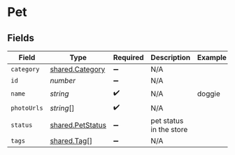 # Pet


## Fields

| Field                                                       | Type                                                        | Required                                                    | Description                                                 | Example                                                     |
| ----------------------------------------------------------- | ----------------------------------------------------------- | ----------------------------------------------------------- | ----------------------------------------------------------- | ----------------------------------------------------------- |
| `category`                                                  | [shared.Category](../../../sdk/models/shared/category.md)   | :heavy_minus_sign:                                          | N/A                                                         |                                                             |
| `id`                                                        | *number*                                                    | :heavy_minus_sign:                                          | N/A                                                         |                                                             |
| `name`                                                      | *string*                                                    | :heavy_check_mark:                                          | N/A                                                         | doggie                                                      |
| `photoUrls`                                                 | *string*[]                                                  | :heavy_check_mark:                                          | N/A                                                         |                                                             |
| `status`                                                    | [shared.PetStatus](../../../sdk/models/shared/petstatus.md) | :heavy_minus_sign:                                          | pet status in the store                                     |                                                             |
| `tags`                                                      | [shared.Tag](../../../sdk/models/shared/tag.md)[]           | :heavy_minus_sign:                                          | N/A                                                         |                                                             |